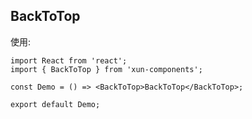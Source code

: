 ## BackToTop

使用:

```tsx
import React from 'react';
import { BackToTop } from 'xun-components';

const Demo = () => <BackToTop>BackToTop</BackToTop>;

export default Demo;
```
